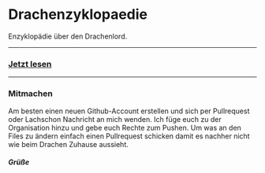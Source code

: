 # Drachenzyklopaedie
Enzyklopädie über den Drachenlord.

---

### [Jetzt lesen](docs/)

---

### Mitmachen
Am besten einen neuen Github-Account erstellen und sich per Pullrequest oder Lachschon Nachricht an mich wenden. Ich füge euch zu der Organisation hinzu und gebe euch Rechte zum Pushen. Um was an den Files zu ändern einfach einen Pullrequest schicken damit es nachher nicht wie beim Drachen Zuhause aussieht.

##### Grüße

